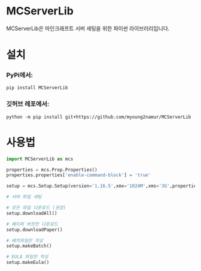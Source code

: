 MCServerLib
===========

MCServerLib은 마인크래프트 서버 세팅을 위한 파이썬 라이브러리입니다.

# 설치

### PyPi에서:

`pip install MCServerLib`


### 깃허브 레포에서:

`python -m pip install git+https://github.com/myoung2namur/MCServerLib`

# 사용법

```py
import MCServerLib as mcs

properties = mcs.Prop.Properties()
properties.properties['enable-command-block'] = 'true'

setup = mcs.Setup.Setup(version='1.16.5',xmx='1024M',xms='3G',properties=properties)

# 서버 파일 세팅

# 모든 파일 다운로드 (권장)
setup.downloadAll() 

# 페이퍼 버킷만 다운로드
setup.downloadPaper()

# 베치파일만 작성
setup.makeBatch()

# EULA 파일만 작성
setup.makeEula()